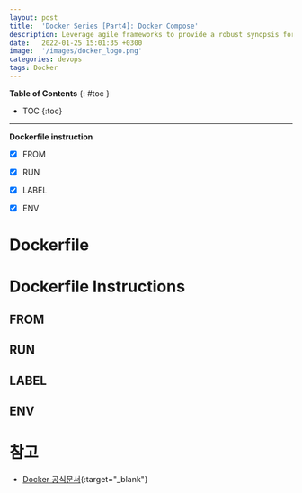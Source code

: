 ```yaml
---
layout: post
title:  'Docker Series [Part4]: Docker Compose'
description: Leverage agile frameworks to provide a robust synopsis for high level overviews. Iterative a...
date:   2022-01-25 15:01:35 +0300
image:  '/images/docker_logo.png'
categories: devops
tags: Docker
---
```


**Table of Contents**
{: #toc }
*  TOC
{:toc}

---
**Dockerfile instruction**

- [x] FROM
- [x] RUN
- [x] LABEL
- [x] ENV


# Dockerfile  

# Dockerfile Instructions  

## FROM  

## RUN  

## LABEL  

## ENV  

# 참고

- [Docker 공식문서](https://docs.docker.com/engine/reference/builder/#cmd){:target="_blank"}  
